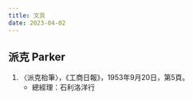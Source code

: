 ```yaml
---
title: 文具
date: 2023-04-02
---
```

<adsense></adsense>

## 派克 Parker
1. 〈派克枱筆〉，《工商日報》，1953年9月20日，第5頁。
   - 總經理：石利洛洋行